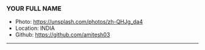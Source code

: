 ### YOUR FULL NAME
- Photo: https://unsplash.com/photos/zh-QHJg_da4
- Location: INDIA
- Github: https://github.com/amitesh03
***

